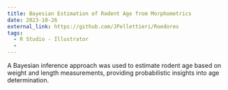 ```yaml
---
title: Bayesian Estimation of Rodent Age from Morphometrics
date: 2023-10-26
external_link: https://github.com/JPellettieri/Roedores
tags:
  - R Studio - Illustrator
  - 
---
```


A Bayesian inference approach was used to estimate rodent age based on weight and length measurements, <!--more--> 
providing probabilistic insights into age determination. 
